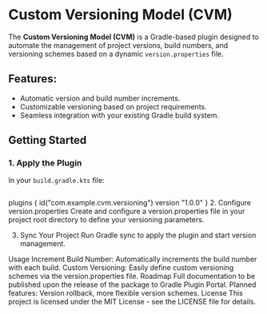 # Custom Versioning Model (CVM)

The **Custom Versioning Model (CVM)** is a Gradle-based plugin designed to automate the management of project versions, build numbers, and versioning schemes based on a dynamic `version.properties` file.

## Features:
- Automatic version and build number increments.
- Customizable versioning based on project requirements.
- Seamless integration with your existing Gradle build system.

## Getting Started

### 1. Apply the Plugin
In your `build.gradle.kts` file:
```kotlin
```
plugins {
    id("com.example.cvm.versioning") version "1.0.0"
}
2. Configure version.properties
Create and configure a version.properties file in your project root directory to define your versioning parameters.

3. Sync Your Project
Run Gradle sync to apply the plugin and start version management.

Usage
Increment Build Number: Automatically increments the build number with each build.
Custom Versioning: Easily define custom versioning schemes via the version.properties file.
Roadmap
Full documentation to be published upon the release of the package to Gradle Plugin Portal.
Planned features: Version rollback, more flexible version schemes.
License
This project is licensed under the MIT License - see the LICENSE file for details.
